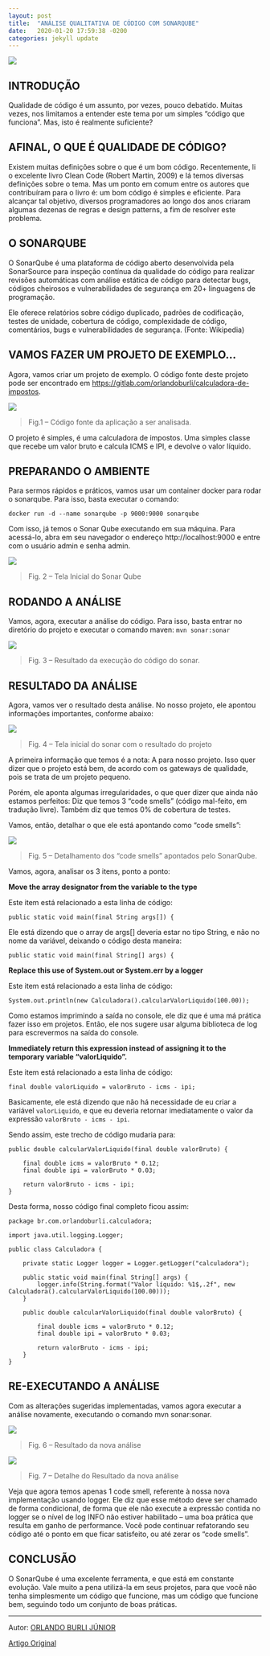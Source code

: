 ```yaml
---
layout: post
title:  "ANÁLISE QUALITATIVA DE CÓDIGO COM SONARQUBE"
date:   2020-01-20 17:59:38 -0200
categories: jekyll update
---
```


![](https://trello-attachments.s3.amazonaws.com/5d7e8031eaec3e42c24aade0/5e376a07663eaa488ffabb77/dcb1fa2fe36d2779ac760dbc2efb816d/resultado-analise-05.png)

## INTRODUÇÃO


Qualidade de código é um assunto, por vezes, pouco debatido. Muitas vezes, nos limitamos a entender este tema por um simples “código que funciona”. Mas, isto é realmente suficiente?


## AFINAL, O QUE É QUALIDADE DE CÓDIGO?


Existem muitas definições sobre o que é um bom código. Recentemente, li o excelente livro Clean Code (Robert Martin, 2009) e lá temos diversas definições sobre o tema. Mas um ponto em comum entre os autores que contribuíram para o livro é: um bom código é simples e eficiente. Para alcançar tal objetivo, diversos programadores ao longo dos anos criaram algumas dezenas de regras e design patterns, a fim de resolver este problema.


## O SONARQUBE

O SonarQube é uma plataforma de código aberto desenvolvida pela SonarSource para inspeção contínua da qualidade do código para realizar revisões automáticas com análise estática de código para detectar bugs, códigos cheirosos e vulnerabilidades de segurança em 20+ linguagens de programação.

Ele oferece relatórios sobre código duplicado, padrões de codificação, testes de unidade, cobertura de código, complexidade de código, comentários, bugs e vulnerabilidades de segurança. (Fonte: Wikipedia)


## VAMOS FAZER UM PROJETO DE EXEMPLO…


Agora, vamos criar um projeto de exemplo. O código fonte deste projeto pode ser encontrado em https://gitlab.com/orlandoburli/calculadora-de-impostos.


![](https://trello-attachments.s3.amazonaws.com/5d7e8031eaec3e42c24aade0/5e376a07663eaa488ffabb77/54254aa9b330d7c3724283d7c4dbc807/codigo-01.png)


>Fig.1 – Código fonte da aplicação a ser analisada.

O projeto é simples, é uma calculadora de impostos. Uma simples classe que recebe um valor bruto e calcula ICMS e IPI, e devolve o valor líquido.


## PREPARANDO O AMBIENTE


Para sermos rápidos e práticos, vamos usar um container docker para rodar o sonarqube. Para isso, basta executar o comando:


```
docker run -d --name sonarqube -p 9000:9000 sonarqube

```

Com isso, já temos o Sonar Qube executando em sua máquina. Para acessá-lo, abra em seu navegador o endereço http://localhost:9000 e entre com o usuário admin e senha admin.


![](https://trello-attachments.s3.amazonaws.com/5d7e8031eaec3e42c24aade0/5e376a07663eaa488ffabb77/bda275a1dc4ab133d5d081c6f1897d23/sonar-tela-inicial-01.png)


>Fig. 2 – Tela Inicial do Sonar Qube


## RODANDO A ANÁLISE

Vamos, agora, executar a análise do código. Para isso, basta entrar no diretório do projeto e executar o comando maven: ```mvn sonar:sonar```

![](https://trello-attachments.s3.amazonaws.com/5d7e8031eaec3e42c24aade0/5e376a07663eaa488ffabb77/21cbbf9505e8281e45df2b1c4f9a992f/resultado-comando-sonar-01.png)

>Fig. 3 – Resultado da execução do código do sonar.


## RESULTADO DA ANÁLISE

Agora, vamos ver o resultado desta análise. No nosso projeto, ele apontou informações importantes, conforme abaixo:

![](https://trello-attachments.s3.amazonaws.com/5d7e8031eaec3e42c24aade0/5e376a07663eaa488ffabb77/d34ef136dbef9eb9973c186e55d6e9ba/resultado-analise-01.png)


>Fig. 4 – Tela inicial do sonar com o resultado do projeto

A primeira informação que temos é a nota: A para nosso projeto. Isso quer dizer que o projeto está bem, de acordo com os gateways de qualidade, pois se trata de um projeto pequeno.

Porém, ele aponta algumas irregularidades, o que quer dizer que ainda não estamos perfeitos: Diz que temos 3 “code smells” (código mal-feito, em tradução livre). Também diz que temos 0% de cobertura de testes.

Vamos, então, detalhar o que ele está apontando como “code smells”:


![](https://trello-attachments.s3.amazonaws.com/5d7e8031eaec3e42c24aade0/5e376a07663eaa488ffabb77/a0f7ffcdba65b05493d316984f0e2469/resultado-analise-05_(1).png)

>Fig. 5 – Detalhamento dos “code smells” apontados pelo SonarQube.

Vamos, agora, analisar os 3 itens, ponto a ponto:

**Move the array designator from the variable to the type**

Este item está relacionado a esta linha de código:

```
public static void main(final String args[]) {
```



Ele está dizendo que o array de args[] deveria estar no tipo String, e não no nome da variável, deixando o código desta maneira:

```
public static void main(final String[] args) {
```

**Replace this use of System.out or System.err by a logger**


Este item está relacionado a esta linha de código:

```
System.out.println(new Calculadora().calcularValorLiquido(100.00));
```

Como estamos imprimindo a saída no console, ele diz que é uma má prática fazer isso em projetos. Então, ele nos sugere usar alguma biblioteca de log para escrevermos na saída do console.

**Immediately return this expression instead of assigning it to the temporary variable “valorLiquido”.**

Este item está relacionado a esta linha de código:

```
final double valorLiquido = valorBruto - icms - ipi;
```

Basicamente, ele está dizendo que não há necessidade de eu criar a variável ```valorLiquido```, e que eu deveria retornar imediatamente o valor da expressão ```valorBruto - icms - ipi```.


Sendo assim, este trecho de código mudaria para:


```
public double calcularValorLiquido(final double valorBruto) {

	final double icms = valorBruto * 0.12;
	final double ipi = valorBruto * 0.03;

	return valorBruto - icms - ipi;
}
```

Desta forma, nosso código final completo ficou assim:


```
package br.com.orlandoburli.calculadora;

import java.util.logging.Logger;

public class Calculadora {

	private static Logger logger = Logger.getLogger("calculadora");

	public static void main(final String[] args) {
		logger.info(String.format("Valor líquido: %1$,.2f", new Calculadora().calcularValorLiquido(100.00)));
	}

	public double calcularValorLiquido(final double valorBruto) {

		final double icms = valorBruto * 0.12;
		final double ipi = valorBruto * 0.03;

		return valorBruto - icms - ipi;
	}
}
```

## RE-EXECUTANDO A ANÁLISE

Com as alterações sugeridas implementadas, vamos agora executar a análise novamente, executando o comando mvn sonar:sonar.


![](https://trello-attachments.s3.amazonaws.com/5d7e8031eaec3e42c24aade0/5e376a07663eaa488ffabb77/4670104fc660f80fdeded3d1464ab87a/nova-analise-01.png)

>Fig. 6 – Resultado da nova análise

![](https://trello-attachments.s3.amazonaws.com/5d7e8031eaec3e42c24aade0/5e376a07663eaa488ffabb77/bcdd18817652e3d1cc22801e304c0cb2/nova-analise-02.png)

>Fig. 7 – Detalhe do Resultado da nova análise

Veja que agora temos apenas 1 code smell, referente à nossa nova implementação usando logger. Ele diz que esse método deve ser chamado de forma condicional, de forma que ele não execute a expressão contida no logger se o nível de log INFO não estiver habilitado – uma boa prática que resulta em ganho de performance. Você pode continuar refatorando seu código até o ponto em que ficar satisfeito, ou até zerar os “code smells”.


## CONCLUSÃO

O SonarQube é uma excelente ferramenta, e que está em constante evolução. Vale muito a pena utilizá-la em seus projetos, para que você não tenha simplesmente um código que funcione, mas um código que funcione bem, seguindo todo um conjunto de boas práticas.


---

Autor: [ORLANDO BURLI JÚNIOR](https://blog.impulso.network/author/orlandoburli/)

[Artigo Original](https://blog.impulso.network/analise-qualitativa-de-codigo-com-sonarqube/)



